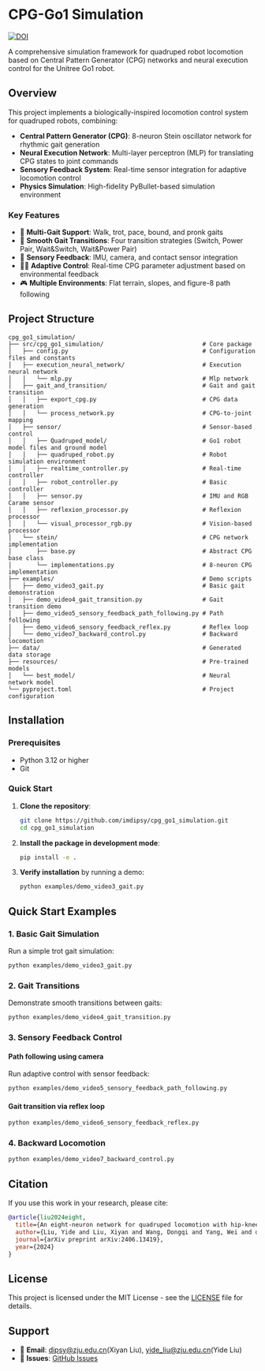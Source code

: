 # CPG-Go1 Simulation

[![DOI](https://img.shields.io/badge/DOI-10.48550/arXiv.2406.13419-blue)](https://doi.org/10.48550/arXiv.2406.13419)

A comprehensive simulation framework for quadruped robot locomotion based on Central Pattern Generator (CPG) networks and neural execution control for the Unitree Go1 robot.

## Overview

This project implements a biologically-inspired locomotion control system for quadruped robots, combining:

- **Central Pattern Generator (CPG)**: 8-neuron Stein oscillator network for rhythmic gait generation
- **Neural Execution Network**: Multi-layer perceptron (MLP) for translating CPG states to joint commands
- **Sensory Feedback System**: Real-time sensor integration for adaptive locomotion control
- **Physics Simulation**: High-fidelity PyBullet-based simulation environment

### Key Features

- 🦾 **Multi-Gait Support**: Walk, trot, pace, bound, and pronk gaits
- 🔄 **Smooth Gait Transitions**: Four transition strategies (Switch, Power Pair, Wait&Switch, Wait&Power Pair)
- 🎯 **Sensory Feedback**: IMU, camera, and contact sensor integration
- 🏃‍♂️ **Adaptive Control**: Real-time CPG parameter adjustment based on environmental feedback
- 🎮 **Multiple Environments**: Flat terrain, slopes, and figure-8 path following

## Project Structure

```
cpg_go1_simulation/
├── src/cpg_go1_simulation/                            # Core package
│   ├── config.py                                      # Configuration files and constants
│   ├── execution_neural_network/                      # Execution neural network
│   │   └── mlp.py                                     # Mlp network
│   ├── gait_and_transition/                           # Gait and gait transition
│   │   ├── export_cpg.py                              # CPG data generation
│   │   └── process_network.py                         # CPG-to-joint mapping
│   ├── sensor/                                        # Sensor-based control
│   │   ├── Quadruped_model/                           # Go1 robot model files and ground model
│   │   ├── quadruped_robot.py                         # Robot simulation environment
│   │   ├── realtime_controller.py                     # Real-time controller
│   │   ├── robot_controller.py                        # Basic controller
│   │   ├── sensor.py                                  # IMU and RGB Carame sensor
│   │   ├── reflexion_processor.py                     # Reflexion processor
│   │   └── visual_processor_rgb.py                    # Vision-based processor
│   └── stein/                                         # CPG network implementation
│       ├── base.py                                    # Abstract CPG base class
│       └── implementations.py                         # 8-neuron CPG implementation
├── examples/                                          # Demo scripts
│   ├── demo_video3_gait.py                            # Basic gait demonstration
│   ├── demo_video4_gait_transition.py                 # Gait transition demo
│   ├── demo_video5_sensory_feedback_path_following.py # Path following
│   ├── demo_video6_sensory_feedback_reflex.py         # Reflex loop
│   └── demo_video7_backward_control.py                # Backward locomotion
├── data/                                              # Generated data storage
├── resources/                                         # Pre-trained models
│   └── best_model/                                    # Neural network model
└── pyproject.toml                                     # Project configuration
```

## Installation

### Prerequisites

- Python 3.12 or higher
- Git

### Quick Start

1. **Clone the repository**:
   ```bash
   git clone https://github.com/imdipsy/cpg_go1_simulation.git
   cd cpg_go1_simulation
   ```

2. **Install the package in development mode**:
   ```bash
   pip install -e .
   ```

3. **Verify installation** by running a demo:
   ```bash
   python examples/demo_video3_gait.py
   ```


## Quick Start Examples

### 1. Basic Gait Simulation

Run a simple trot gait simulation:

```bash
python examples/demo_video3_gait.py
```

### 2. Gait Transitions

Demonstrate smooth transitions between gaits:

```bash
python examples/demo_video4_gait_transition.py
```


### 3. Sensory Feedback Control

####  Path following using camera
Run adaptive control with sensor feedback:

```bash
python examples/demo_video5_sensory_feedback_path_following.py
```

#### Gait transition via reflex loop
```bash
python examples/demo_video6_sensory_feedback_reflex.py
```
### 4. Backward Locomotion
```bash
python examples/demo_video7_backward_control.py
```

## Citation

If you use this work in your research, please cite:

```bibtex
@article{liu2024eight,
  title={An eight-neuron network for quadruped locomotion with hip-knee joint control},
  author={Liu, Yide and Liu, Xiyan and Wang, Dongqi and Yang, Wei and others},
  journal={arXiv preprint arXiv:2406.13419},
  year={2024}
}
```

## License

This project is licensed under the MIT License - see the [LICENSE](LICENSE) file for details.

## Support

- 📧 **Email**: dipsy@zju.edu.cn(Xiyan Liu), yide_liu@zju.edu.cn(Yide Liu)
- 🐛 **Issues**: [GitHub Issues](https://github.com/imdipsy/cpg_go1_simulation/issues)


